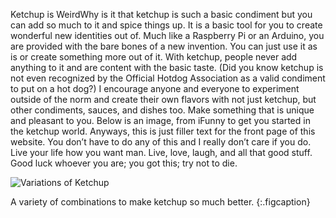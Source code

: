 Ketchup is WeirdWhy is it that ketchup is such a basic condiment but you can add so much to it and spice things up. It is a basic tool for you to create wonderful new identities out of. Much like a Raspberry Pi or an Arduino, you are provided with the bare bones of a new invention. You can just use it as is or create something more out of it. With ketchup, people never add anything to it and are content with the basic taste. (Did you know ketchup is not even recognized by the Official Hotdog Association as a valid condiment to put on a hot dog?) I encourage anyone and everyone to experiment outside of the norm and create their own flavors with not just ketchup, but other condiments, sauces, and dishes too. Make something that is unique and pleasant to you. Below is an image, from iFunny to get you started in the ketchup world. Anyways, this is just filler text for the front page of this website. You don’t have to do any of this and I really don’t care if you do. Live your life how you want man. Live, love, laugh, and all that good stuff. Good luck whoever you are; you got this; try not to die.

![Variations of Ketchup](/assets/img/blog/hellodadiam_archive-ketchup.jpg)

A variety of combinations to make ketchup so much better.
{:.figcaption}